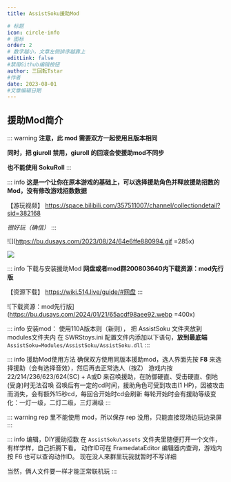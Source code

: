 ```yaml
---
title: AssistSoku援助Mod

# 标题
icon: circle-info
# 图标
order: 2
# 数字越小，文章左侧排序越靠上
editLink: false
#禁用Github编辑按钮
author: 三回転Tstar
#作者
date: 2023-08-01
#文章编辑日期
---
```


## 援助Mod简介
::: warning
**注意，此 mod 需要双方一起使用且版本相同**

**同时，把 giuroll 禁用，giuroll 的回滚会使援助mod不同步**

**也不能使用 SokuRoll**
:::

::: info
**这是一个让你在原本游戏的基础上，可以选择援助角色并释放援助招数的Mod，没有修改游戏招数数据**

【游玩视频】  https://space.bilibili.com/357511007/channel/collectiondetail?sid=382168

*很好玩（确信）*
:::

![](https://bu.dusays.com/2023/08/24/64e6ffe880994.gif =285x)

![](https://bu.dusays.com/2023/08/24/64e6fffd49511.gif)


::: info 下载与安装援助Mod
**网盘或者mod群200803640内下载资源：mod先行版**

【资源下载】  https://wiki.514.live/guide/#网盘
:::

![下载资源：mod先行版](https://bu.dusays.com/2024/01/21/65acdf98aee92.webp =400x)

::: info 安装mod：
使用110A版本则（新则），
把 AssistSoku 文件夹放到modules文件夹内
在 SWRStoys.ini 配置文件内添加以下语句，**放到最底端**
`AssistSoku=Modules/AssistSoku/AssistSoku.dll`
:::

::: info 援助Mod使用方法
确保双方使用同版本援助mod，选人界面先按 **F8** 来选择援助（会有选择音效），然后再去正常选人（按Z）
游戏内按 22/214/236/623/624(SC) + A或D 来召唤援助，在防御硬直、受击硬直、倒地(受身)时无法召唤
召唤后有一定的cd时间，援助角色可受到攻击(1 HP)，因被攻击而消失，会有额外15秒cd，每回合开始时cd会刷新
每轮开始时会有援助等级变化：一灯一级，二灯二级，三灯满级
:::

::: warning
rep 里不能使用 mod，所以保存 rep 没用，只能直接现场边玩边录屏
:::

::: info 编辑，DIY援助招数
在 `AssistSoku\assets` 文件夹里随便打开一个文件，有样学样，自己折腾下看。
动作ID可在 FramedataEditor 编辑器内查询，游戏内按 F6 也可以查询动作ID。
现在没人来群里玩我就暂时不写详细

当然，俩人文件要一样才能正常联机玩
:::

